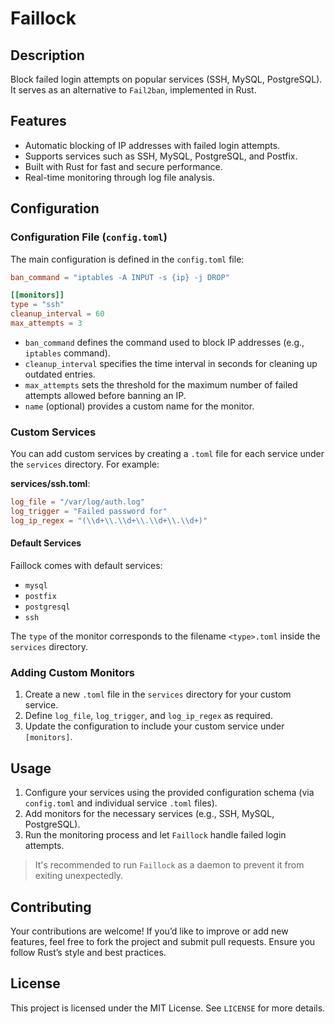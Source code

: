 # Faillock

## Description

Block failed login attempts on popular services (SSH, MySQL, PostgreSQL). It serves as an alternative to `Fail2ban`, implemented in Rust.

## Features

- Automatic blocking of IP addresses with failed login attempts.
- Supports services such as SSH, MySQL, PostgreSQL, and Postfix.
- Built with Rust for fast and secure performance.
- Real-time monitoring through log file analysis.

## Configuration

### Configuration File (`config.toml`)

The main configuration is defined in the `config.toml` file:

```toml
ban_command = "iptables -A INPUT -s {ip} -j DROP"

[[monitors]]
type = "ssh"
cleanup_interval = 60
max_attempts = 3
```

- `ban_command` defines the command used to block IP addresses (e.g., `iptables` command).
- `cleanup_interval` specifies the time interval in seconds for cleaning up outdated entries.
- `max_attempts` sets the threshold for the maximum number of failed attempts allowed before banning an IP.
- `name` (optional) provides a custom name for the monitor.

### Custom Services

You can add custom services by creating a `.toml` file for each service under the `services` directory. For example:

**services/ssh.toml**:

```toml
log_file = "/var/log/auth.log"
log_trigger = "Failed password for"
log_ip_regex = "(\\d+\\.\\d+\\.\\d+\\.\\d+)"
```

#### Default Services

Faillock comes with default services:

- `mysql`
- `postfix`
- `postgresql`
- `ssh`

The `type` of the monitor corresponds to the filename `<type>.toml` inside the `services` directory.

### Adding Custom Monitors

1. Create a new `.toml` file in the `services` directory for your custom service.
2. Define `log_file`, `log_trigger`, and `log_ip_regex` as required.
3. Update the configuration to include your custom service under `[monitors]`.

## Usage

1. Configure your services using the provided configuration schema (via `config.toml` and individual service `.toml` files).
2. Add monitors for the necessary services (e.g., SSH, MySQL, PostgreSQL).
3. Run the monitoring process and let `Faillock` handle failed login attempts.

> It's recommended to run `Faillock` as a daemon to prevent it from exiting unexpectedly.

## Contributing

Your contributions are welcome! If you’d like to improve or add new features, feel free to fork the project and submit pull requests. Ensure you follow Rust’s style and best practices.

## License

This project is licensed under the MIT License. See `LICENSE` for more details.
